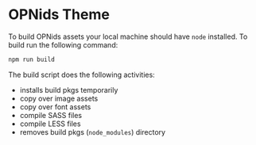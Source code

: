 # OPNids Theme

To build OPNids assets your local machine should have `node` installed. To build run the following command:

```sh
npm run build
```

The build script does the following activities:

* installs build pkgs temporarily
* copy over image assets
* copy over font assets
* compile SASS files
* compile LESS files
* removes build pkgs (`node_modules`) directory